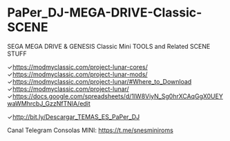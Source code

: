 # PaPer_DJ-MEGA-DRIVE-Classic-SCENE
SEGA MEGA DRIVE &amp; GENESIS Classic Mini TOOLS and Related SCENE STUFF

✓https://modmyclassic.com/project-lunar-cores/ 
✓https://modmyclassic.com/project-lunar-mods/ 
✓https://modmyclassic.com/project-lunar/#Where_to_Download 
✓https://modmyclassic.com/project-lunar/ 
✓https://docs.google.com/spreadsheets/d/1lW8ViyN_Sg0hrXCAqGgX0UEYwaWMhrcbJ_GzzNfTNlA/edit


✓http://bit.ly/Descargar_TEMAS_ES_PaPer_DJ

Canal Telegram Consolas MINI: 
https://t.me/snesminiroms
